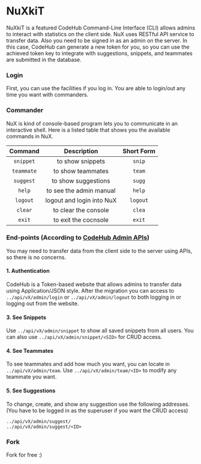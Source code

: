 # NuXkiT
NuXkiT is a featured CodeHub Command-Line Interface (CLI) allows admins to interact with statistics on the client side. NuX uses RESTful API service to transfer data. Also you need to be signed in as an admin on the server. In this case, CodeHub can generate a new token for you, so you can use the achieved token key to integrate with suggestions, snippets, and teammates are submitted in the database.

### Login
First, you can use the facilities if you log in. You are able to login/out any time you want with commanders.

### Commander
NuX is kind of console-based program lets you to communicate in an interactive shell. Here is a listed table that shows you the available commands in NuX.

|  Command        | Description                | Short Form  |
| :-------------: | :------------------------: | :---------: |
| `snippet`       | to show snippets           | `snip`      |
| `teammate`      | to show teammates          | `team`      |
| `suggest`       | to show suggestions        | `sugg`      |
| `help`          | to see the admin manual    | `help`      |
| `logout`        | logout and login into NuX  | `logout`    |
| `clear`         | to clear the console       | `clea`      |
| `exit`          | to exit the cocnsole       | `exit`      |

### End-points (According to [CodeHub Admin APIs](https://github.com/CodeHub-Contributors/CodeHub#admin-api))
You may need to transfer data from the client side to the server using APIs, so there is no concerns. 
#### 1. Authentication
CodeHub is a Token-based website that allows admins to transfer data using Application/JSON style. After the migration you can access to `../api/vX/admin/login` or `../api/vX/admin/logout` to both logging in or logging out from the website.

#### 3. See Snippets
Use `../api/vX/admin/snippet` to show all saved snippets from all users. You can also use `../api/vX/admin/snippet/<SID>` for CRUD access.

#### 4. See Teammates
To see teammates and add how much you want, you can locate in `../api/vX/admin/team`. Use `../api/vX/admin/team/<ID>` to modify any teammate you want.

#### 5. See Suggestions
To change, create, and show any suggestion use the following addresses. (You have to be logged in as the superuser if you want the CRUD access)
```
../api/vX/admin/suggest/
../api/vX/admin/suggest/<ID>
```

### Fork
Fork for free :)
